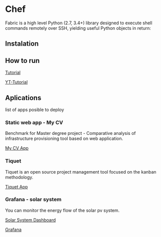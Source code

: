# Chef
Fabric is a high level Python (2.7, 3.4+) library designed to execute shell commands remotely over SSH, yielding useful Python objects in return:

## Instalation

## How to run
[Tutorial](https://www.freecodecamp.org/news/an-introduction-to-chef-and-infrastructure-as-code-7d8ad2689b8/)

[YT-Tutorial](https://www.youtube.com/watch?v=lqMijB1JIuU&ab_channel=ChefSoftware)

## Aplications
list of apps posible to deploy

### Static web app - My CV
Benchmark for Master degree project - Comparative analysis of infrastructure provisioning tool based on web application.

[My CV App](https://github.com/Matys98/my-cv)

### Tiquet
Tiquet is an open source project management tool focused on the kanban methodology.

[Tiquet App](https://github.com/FLiotta/Tiquet)

### Grafana - solar system
You can monitor the energy flow of the solar pv system.

[Solar System Dashboard](https://grafana.com/grafana/dashboards/13295)

[Grafana](https://grafana.com/)